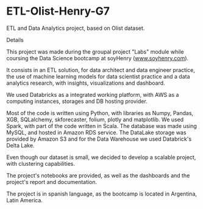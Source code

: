# ETL-Olist-Henry-G7
ETL and Data Analytics project, based on Olist dataset.

Details

This project was made during the groupal project "Labs" module while coursing the Data Science bootcamp at soyHenry (www.soyhenry.com).

It consists in an ETL solution, for data architect and data engineer practice, the use of machine learning models for data scientist practice and a data analytics research, with insights, visualizations and dashboard.

We used Databricks as a integrated working platform, with AWS as a computing instances, storages and DB hosting provider.

Most of the code is written using Python, with libraries as Numpy, Pandas, XGB, SQLalchemy, skforecaster, folium, plotly and matplotlib. We used Spark, with part of the code written in Scala. The database was made using MySQL, and hosted in Amazon RDS service. The DataLake storage was provided by Amazon S3 and for the Data Warehouse we used Databrick's Delta Lake.

Even though our dataset is small, we decided to develop a scalable project, with clustering capabilities.

The project's notebooks are provided, as well as the dashboards and the project's report and documentation.

The project is in spanish language, as the bootcamp is located in Argentina, Latin America.


